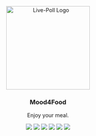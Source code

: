 <p align="center">
  <img alt="Live-Poll Logo" src="./media/logo.png" height="220" />
  <h3 align="center">Mood4Food</h3>
  <p align="center">Enjoy your meal.</p>
  <p align="center">
    <a target="_blank" href="https://github.com/JanPfenning/Mood4Food/releases/latest"><img src="https://img.shields.io/github/v/release/JanPfenning/Mood4Food?include_prereleases"></a>
	<a target="_blank" href="./.github/workflows/generate_apk.yml"><img src="https://img.shields.io/github/workflow/status/JanPfenning/Mood4Food/generate_apk?label=build"></a>
    <a target="_blank" href="./.github/workflows/execute_tests.yml"><img src="https://img.shields.io/github/workflow/status/JanPfenning/Mood4Food/execute_tests?label=tests successful"></a>
	<a target="_blank" href="https://codecov.io/gh/JanPfenning/Mood4Food"><img src="https://codecov.io/gh/JanPfenning/Mood4Food/branch/develop/graph/badge.svg"></a>
	<a target="_blank" href="https://makeapullrequest.com"><img src="https://img.shields.io/badge/PRs-welcome-brightgreen.svg"></a>
    <a target="_blank" href="./LICENSE"><img src="https://img.shields.io/github/license/JanPfenning/Mood4Food"></a>
  </p>
</p>
